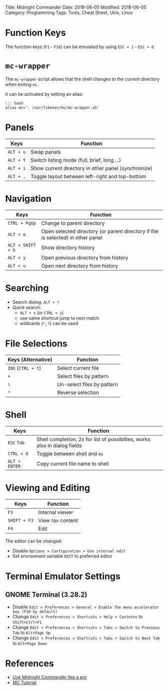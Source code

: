 Title: Midnight Commander
Date: 2018-06-05
Modified: 2018-06-05
Category: Programming
Tags: Tools, Cheat Sheet, Unix, Linux


# Function Keys

The function keys (`F1` - `F10`) can be emulated by using `ESC + 1` - `ESC + 0`

# `mc-wrapper`

The `mc-wrapper` script allows that the shell changes to the current directory when exiting `mc`.

It can be activated by setting an alias:

    ::: bash
    alias mc='. /usr/libexec/mc/mc-wrapper.sh'


# Panels

| Keys      | Function                                            |
|-----------|-----------------------------------------------------|
| `ALT + u` | Swap panels                                         |
| `ALT + t` | Switch listing mode (full, brief, long ...)         |
| `ALT + i` | Show current directory in other panel (synchronize) |
| `ALT + ,` | Toggle layout between left-right and top-bottom     |


# Navigation

| Keys              | Function                             |
|-------------------|--------------------------------------|
| `CTRL + PgUp`     | Change to parent directory           |
| `ALT + o`         | Open selected directory (or parent directory if file is selected) in other panel |
| `ALT + SHIFT + h` | Show directory history               |
| `ALT + y`         | Open previous directory from history |
| `ALT + u`         | Open next directory from history     |


# Searching

- Search dialog: `ALT + ?`
- Quick search:
    - `ALT + s` (or `CTRL + s`)
    - use same shortcut jump to next match
    - wildcards (`*`, `?`) can be used


# File Selections

| Keys (Alternative) | Function                   |
|--------------------|----------------------------|
| `INS` (`CTRL + t`) | Select current file        |
| `+`                | Select files by pattern    |
| `\`                | Un-select files by pattern |
| `*`                | Reverse selection          |


# Shell

| Keys          | Function                                                                  |
|---------------|---------------------------------------------------------------------------|
| `ESC` `Tab`   | Shell completion, 2x for list of possibities, works also in dialog fields |
| `CTRL + O`    | Toggle between shell and `mc`                                             |
| `ALT + ENTER` | Copy current file name to shell                                           |


# Viewing and Editing

| Keys          | Function         |
|---------------|------------------|
| `F3`          | Internal viewer  |
| `SHIFT + F3`  | View rav content |
| `F4`          | Edit             |

The editor can be changed:

- Disable `Options > Configuration > Use internal edit`
- Set envronment variable `EDIT` to preferred editor

# Terminal Emulator Settings

## GNOME Terminal (3.28.2)

- Disable `Edit > Preferences > General > Enable the menu accelerator key (F10 by default)`
- Change `Edit > Preferences > Shortcuts > Help > Contetns` to `Shift+Ctrl+F1`
- Change `Edit > Preferences > Shortcuts > Tabs > Switch to Previous Tab` to `Alt+Page Up`
- Change `Edit > Preferences > Shortcuts > Tabs > Switch to Next Tab` to `Alt+Page Down`


# References

- [Use Midnight Commander like a pro](http://klimer.eu/2015/05/01/use-midnight-commander-like-a-pro/)
- [MC Tutorial](http://www.trembath.co.za/mctutorial.html)
